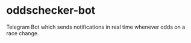 # oddschecker-bot

Telegram Bot which sends notifications in real time whenever odds on a race change.

